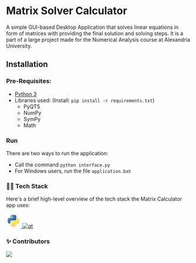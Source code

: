 # Matrix Solver Calculator
A simple GUI-based Desktop Application that solves linear equations in form of matrices with providing the final solution and solving steps. It is a part of a large project made for the Numerical Analysis course at Alexandria University.

## Installation

### Pre-Requisites:
- [Python 3](https://python.org/download)
- Libraries used: (Install: `pip install -r requirements.txt`)
   - PyQT5
   - NumPy
   - SymPy
   - Math

### Run
There are two ways to run the application:
- Call the command `python interface.py`
- For Windows users, run the file `application.bat` 

### 👨‍💻 Tech Stack

Here's a brief high-level overview of the tech stack the Matrix Calculator app uses:

<p align="left"> <a href="https://www.python.org" target="_blank" rel="noreferrer"> <img src="https://raw.githubusercontent.com/devicons/devicon/master/icons/python/python-original.svg" alt="python" width="40" height="40"/> </a> <a href="https://www.qt.io/" target="_blank" rel="noreferrer"> <img src="https://upload.wikimedia.org/wikipedia/commons/0/0b/Qt_logo_2016.svg" alt="qt" width="40" height="40"/> </a> </p>


### ✨ Contributors
<a href="https://github.com/membaby/matrix-calculator/graphs/contributors">
  <img src="https://contrib.rocks/image?repo=membaby/matrix-calculator" />
</a>